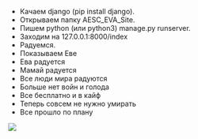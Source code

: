 * Качаем django (pip install django).
* Открываем папку AESC_EVA_Site. 
* Пишем python (или python3) manage.py runserver. 
* Заходим на 127.0.0.1:8000/index
* Радуемся.
* Показываем Еве
* Ева радуется
* Мамай радуется
* Все люди мира радуются
* Больше нет войн и голода
* Все бесплатно и в кайф
* Теперь совсем не нужно умирать
* Все прошло по плану

![](https://media.giphy.com/media/l1J9K7ORjCc1rMcrS/giphy.gif)
